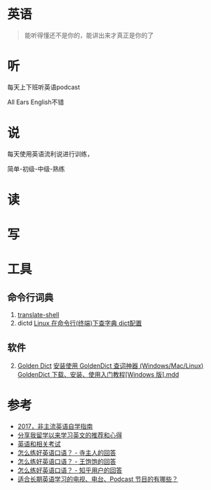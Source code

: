 # 英语
> 能听得懂还不是你的，能讲出来才真正是你的了

# 听
每天上下班听英语podcast

All Ears English不错
# 说
每天使用英语流利说进行训练，

简单-初级-中级-熟练

# 读

# 写

# 工具
## 命令行词典
1. [translate-shell](https://github.com/soimort/translate-shell)
2. dictd [Linux 在命令行(终端)下查字典 dict配置](https://www.jianshu.com/p/661c8e5bed86)
## 软件
2. [Golden Dict](https://github.com/goldendict/goldendict) [安装使用 GoldenDict 查词神器 (Windows/Mac/Linux)](https://www.cnblogs.com/keatonlao/p/12702571.html) [GoldenDict 下载、安装、使用入门教程[Windows 版].mdd](https://github.com/Dictionaryphile/GoldenDict_zh_manual/blob/master/%E7%BB%86%E8%8A%82%E6%95%99%E7%A8%8B/GoldenDict%20%E4%B8%8B%E8%BD%BD%E3%80%81%E5%AE%89%E8%A3%85%E3%80%81%E4%BD%BF%E7%94%A8%E5%85%A5%E9%97%A8%E6%95%99%E7%A8%8B%5BWindows%20%E7%89%88%5D.md)

# 参考
- [2017，非主流英语自学指南](https://sspai.com/post/43410)
- [分享我留学以来学习英文的推荐和心得](https://instant.1point3acres.com/thread/699808)
- [英语和相关考试](https://mp.weixin.qq.com/s/pJftsO2jLstfKWFeDEa1bg)
- [怎么练好英语口语？ - 寺主人的回答](https://www.zhihu.com/question/20097263/answer/50515166)
- [怎么练好英语口语？ - 王饱饱的回答](https://www.zhihu.com/question/20097263/answer/654027867)
- [怎么练好英语口语？ - 知乎用户的回答](https://www.zhihu.com/question/20097263/answer/13962746)
- [适合长期英语学习的电视、电台、Podcast 节目的有哪些？](https://www.zhihu.com/question/21454131)